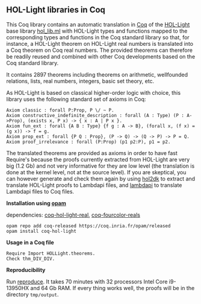 HOL-Light libraries in Coq
--------------------------

This Coq library contains an automatic translation in [Coq](https://coq.inria.fr/) of the [HOL-Light](https://github.com/jrh13/hol-light) base library [hol_lib.ml](https://github.com/jrh13/hol-light/blob/master/hol_lib.ml) with HOL-Light types and functions mapped to the corresponding types and functions in the Coq standard library so that, for instance, a HOL-Light theorem on HOL-Light real numbers is translated into a Coq theorem on Coq real numbers. The provided theorems can therefore be readily reused and combined with other Coq developments based on the Coq standard library.

It contains 2897 theorems including theorems on arithmetic,
wellfounded relations, lists, real numbers, integers, basic set
theory, etc.

As HOL-Light is based on classical higher-order logic with choice, this library uses the following standard set of axioms in Coq:

```
Axiom classic : forall P:Prop, P \/ ~ P.
Axiom constructive_indefinite_description : forall (A : Type) (P : A->Prop), (exists x, P x) -> { x : A | P x }.
Axiom fun_ext : forall {A B : Type} {f g : A -> B}, (forall x, (f x) = (g x)) -> f = g.
Axiom prop_ext : forall {P Q : Prop}, (P -> Q) -> (Q -> P) -> P = Q.
Axiom proof_irrelevance : forall (P:Prop) (p1 p2:P), p1 = p2.
```

The translated theorems are provided as axioms in order to have fast Require's because the proofs currently extracted from HOL-Light are very big (1.2 Gb) and not very informative for they are low level (the translation is done at the kernel level, not at the source level). If you are skeptical, you can however generate and check them again by using [hol2dk](https://github.com/Deducteam/hol2dk) to extract and translate HOL-Light proofs to Lambdapi files, and [lambdapi](https://github.com/Deducteam/lambdapi) to translate Lambdapi files to Coq files.

**Installation using [opam](https://opam.ocaml.org/)**

dependencies: [coq-hol-light-real](https://github.com/Deducteam/coq-hol-light-real/), [coq-fourcolor-reals](https://github.com/coq-community/fourcolor)

```
opam repo add coq-released https://coq.inria.fr/opam/released
opam install coq-hol-light
```

**Usage in a Coq file**

```
Require Import HOLLight.theorems.
Check thm_DIV_DIV.
```

**Reproducibility**

Run [reproduce](https://github.com/Deducteam/hol2dk/blob/main/reproduce). It takes 70 minutes with 32 processors Intel Core i9-13950HX and 64 Gb RAM. If every thing works well, the proofs will be in the directory `tmp/output`.
